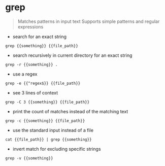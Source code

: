 # grep

> Matches patterns in input text
> Supports simple patterns and regular expressions

- search for an exact string

`grep {{something}} {{file_path}}`

- search recursively in current directory for an exact string

`grep -r {{something}} .`

- use a regex

`grep -e {{^regex$}} {{file_path}}`

- see 3 lines of context

`grep -C 3 {{something}} {{file_path}}`

- print the count of matches instead of the matching text

`grep -c {{something}} {{file_path}}`

- use the standard input instead of a file

`cat {{file_path}} | grep {{something}}`

- invert match for excluding specific strings

`grep -v {{something}}`
